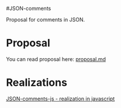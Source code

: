 #JSON-comments

Proposal for comments in JSON.

# Proposal
You can read proposal here: [proposal.md](proposal.md)

# Realizations
[JSON-comments-js - realization in javascript](https://github.com/noway421/JSON-comments-js)

